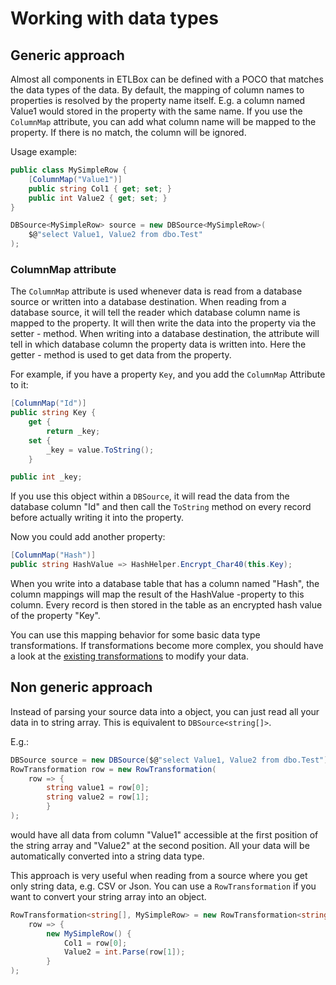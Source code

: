 ﻿# Working with data types

## Generic approach

Almost all components in ETLBox can be defined with a POCO that matches the data types of the data. 
By default, the mapping of column names to properties is resolved by the property name itself. E.g. a column named Value1 
would stored in the property with the same name. If you use the `ColumnMap` attribute, you can add what column name will be mapped 
to the property. If there is no match, the column will be ignored.

Usage example:

```C#
public class MySimpleRow {
    [ColumnMap("Value1")]
    public string Col1 { get; set; }
    public int Value2 { get; set; }
}

DBSource<MySimpleRow> source = new DBSource<MySimpleRow>(
    $@"select Value1, Value2 from dbo.Test"
);
```

### ColumnMap attribute

The `ColumnMap` attribute is used whenever data is read from a database source or written into a database destination. When reading from 
a database source, it will tell the reader which database column name is mapped to the property. It will then write the data into the property via
the setter - method. When writing into a database destination, the attribute will tell in which database column the property data is written into. 
Here the getter - method is used to get data from the property.

For example, if you have a property `Key`, and you add the `ColumnMap` Attribute to it: 

```C#
[ColumnMap("Id")]
public string Key { 
    get {
        return _key;
    set {
        _key = value.ToString();
    }

public int _key;
```

If you use this object within a `DBSource`, it will read the data from the database column "Id" and then call the `ToString` method on every record
before actually writing it into the property. 

Now you could add another property:

```C#
[ColumnMap("Hash")]
public string HashValue => HashHelper.Encrypt_Char40(this.Key);
```

When you write into a database table that has a column named "Hash", the column mappings will map the result of the HashValue -property
to this column. Every record is then stored in the table as an encrypted hash value of the property "Key". 

You can use this mapping behavior for some basic data type transformations. If transformations become more complex, you should have a look at 
the [existing transformations](dataflow_transformations.md) to modify your data. 

## Non generic approach

Instead of parsing your source data into a object, you can just read all your data in to string array. This is equivalent to 
`DBSource<string[]>`.

E.g.:

```C#
DBSource source = new DBSource($@"select Value1, Value2 from dbo.Test");
RowTransformation row = new RowTransformation( 
    row => {
        string value1 = row[0];
        string value2 = row[1];
        }
);
```

would have all data from column "Value1" accessible at the first position of the string array and "Value2" at the second position. 
All your data will be automatically converted into a string data type. 

This approach is very useful when reading from a source where you get only string data, e.g. CSV or Json. 
You can use a `RowTransformation` if you want to convert your string array into an object.

```C#
RowTransformation<string[], MySimpleRow> = new RowTransformation<string[], MySimpleRow>( 
    row => {
        new MySimpleRow() {
            Col1 = row[0];
            Value2 = int.Parse(row[1]);
        }
);
```
